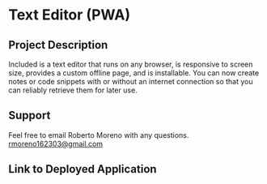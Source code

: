 # Text Editor (PWA)

## Project Description
Included is a text editor that runs on any browser, is responsive to screen size, provides a custom offline page, and is installable. You can now create notes or code snippets with or without an internet connection so that you can reliably retrieve them for later use. 

## Support
Feel free to email Roberto Moreno with any questions. rmoreno162303@gmail.com

## Link to Deployed Application


<br/>

